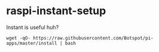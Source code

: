 # raspi-instant-setup
Instant is useful huh?

    wget -qO- https://raw.githubusercontent.com/Botspot/pi-apps/master/install | bash
